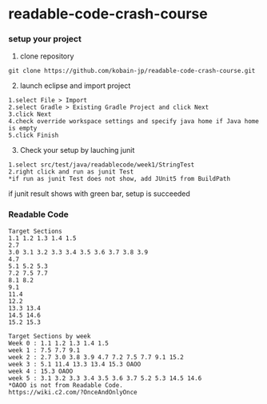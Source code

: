 # readable-code-crash-course

### setup your project

1. clone repository 

```
git clone https://github.com/kobain-jp/readable-code-crash-course.git
```

2. launch eclipse and import project

```
1.select File > Import 
2.select Gradle > Existing Gradle Project and click Next
3.click Next
4.check override workspace settings and specify java home if Java home is empty
5.click Finish

```

3. Check your setup by lauching junit

```
1.select src/test/java/readablecode/week1/StringTest
2.right click and run as junit Test
*if run as junit Test does not show, add JUnit5 from BuildPath 
```

if junit result shows with green bar, setup is succeeded

### Readable Code 

```
Target Sections
1.1 1.2 1.3 1.4 1.5
2.7
3.0 3.1 3.2 3.3 3.4 3.5 3.6 3.7 3.8 3.9 
4.7 
5.1 5.2 5.3
7.2 7.5 7.7 
8.1 8.2 
9.1 
11.4 
12.2 
13.3 13.4
14.5 14.6
15.2 15.3

Target Sections by week
Week 0 : 1.1 1.2 1.3 1.4 1.5
week 1 : 7.5 7.7 9.1
week 2 : 2.7 3.0 3.8 3.9 4.7 7.2 7.5 7.7 9.1 15.2
week 3 : 5.1 11.4 13.3 13.4 15.3 OAOO
week 4 : 15.3 OAOO
week 5 : 3.1 3.2 3.3 3.4 3.5 3.6 3.7 5.2 5.3 14.5 14.6
*OAOO is not from Readable Code.
https://wiki.c2.com/?OnceAndOnlyOnce
```
